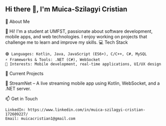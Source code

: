 ## Hi there 👋, I'm Muica-Szilagyi Cristian

🚀 About Me

👋 Hi! I'm a student at UMFST, passionate about software development, mobile apps, and web technologies. I enjoy working on projects that challenge me to learn and improve my skills.
💻 Tech Stack

    🟣 Languages: Kotlin, Java, JavaScript (ES6+), C/C++, C#, MySQL
    ⚡ Frameworks & Tools: .NET (C#), WebSocket
    🎯 Interests: Mobile development, real-time applications, UI/UX design

📌 Current Projects

🔹 StreamNet – A live streaming mobile app using Kotlin, WebSocket, and a .NET server.

📫 Get in Touch

    LinkedIn: https://www.linkedin.com/in/muica-szilagyi-cristian-172609227/
    Email: muicacristian1@gmail.com
